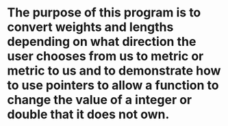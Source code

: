 # The purpose of this program is to convert weights and lengths depending on what direction the user chooses from us to metric or metric to us and to demonstrate how to use pointers to allow a function to change the value of a integer or double that it does not own.
